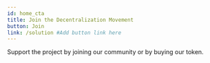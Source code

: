 ```yaml
---
id: home_cta
title: Join the Decentralization Movement
button: Join
link: /solution #Add button link here
---
```


Support the project by joining our community or by buying our token.